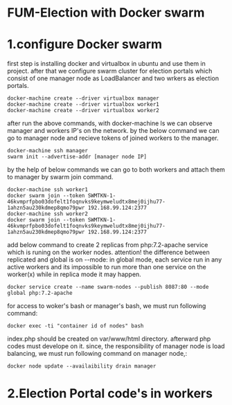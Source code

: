 # FUM-Election with Docker swarm
# 1.configure Docker swarm
first step is installing docker and virtualbox in ubuntu and use them in project.
after that we configure swarm cluster for election portals which consist of one manager node as LoadBalancer and two wrkers as election portals.
```
docker-machine create --driver virtualbox manager
docker-machine create --driver virtualbox worker1
docker-machine create --driver virtualbox worker2

```
after run the above commands, with docker-machine ls we can observe manager and workers IP's on the network.
by the below command we can go to manager node and recieve tokens of joined workers to the manager.
```
docker-machine ssh manager
swarm init --advertise-addr [manager node IP]

```
by the help of below commands we can go to both workers and attach them to manager by swarm join command.
```
docker-machine ssh worker1
docker swarm join --token SWMTKN-1-46kvmprfpbo03dofelt1foqnvks9keymweludtx8mej0ijhu77-1ahzn5au230kdmep8qmo79pwr 192.168.99.124:2377
docker-machine ssh worker2
docker swarm join --token SWMTKN-1-46kvmprfpbo03dofelt1foqnvks9keymweludtx8mej0ijhu77-1ahzn5au230kdmep8qmo79pwr 192.168.99.124:2377

```
add below command to create 2 replicas from php:7.2-apache service which is runing on the worker nodes.
attention! the difference between replicated and global is on --mode: 
in global mode, each service run in any active workers and its impossible to run more than one service on the worker(x) while in replica mode it may happen.
```
docker service create --name swarm-nodes --publish 8087:80 --mode global php:7.2-apache

```
for access to woker's bash or manager's bash, we must run following command:
```
docker exec -ti "container id of nodes" bash

```
index.php should be created on var/www/html directory. afterward php codes must develope on it.
since, the responsibility of manager node is load balancing, we must run following command on manager node,:
```
docker node update --availaibility drain manager

```
# 2.Election Portal code's in workers


